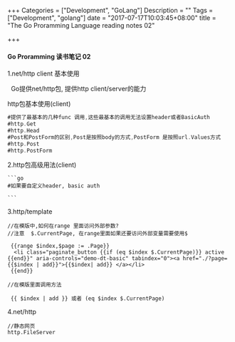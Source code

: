 +++
Categories = ["Development", "GoLang"]
Description = ""
Tags = ["Development", "golang"]
date = "2017-07-17T10:03:45+08:00"
title = "The Go Proramming Language reading notes 02"

+++

#### Go Proramming 读书笔记 02

 1.net/http client 基本使用
   
   &nbsp; Go提供net/http包, 提供http client/server的能力<!--more-->
   
 http包基本使用(client)
 
   ```go
   #提供了最基本的几种func 调用,这些最基本的调用无法设置header或者BasicAuth
   #http.Get
   #http.Head
   #Post和PostForm的区别,Post是按照body的方式,PostForm 是按照url.Values方式
   #http.Post
   #http.PostForm
   
   ```
   
 2.http包高级用法(client)
 
    ```go
    #如果要自定义header, basic auth
    
    ```
   
    
  3.http/template
  
  ```
  //在模版中,如何在range 里面访问外部参数?
  //注意  $.CurrentPage, 在range里面如果还要访问外部变量需要使用$
  
   {{range $index,$page := .Page}}
    <li class="paginate_button {{if (eq $index $.CurrentPage)}} active {{end}}" aria-controls="demo-dt-basic" tabindex="0"><a href="./?page={{$index | add}}">{{$index| add}} </a></li>
   {{end}}  
  
  //在模版里面调用方法
  
   {{ $index | add }} 或者 (eq $index $.CurrentPage)
  
  ```
  
 
  4.net/http
  
  ```
  //静态网页
  http.FileServer
  	
  
  ```
  
  
